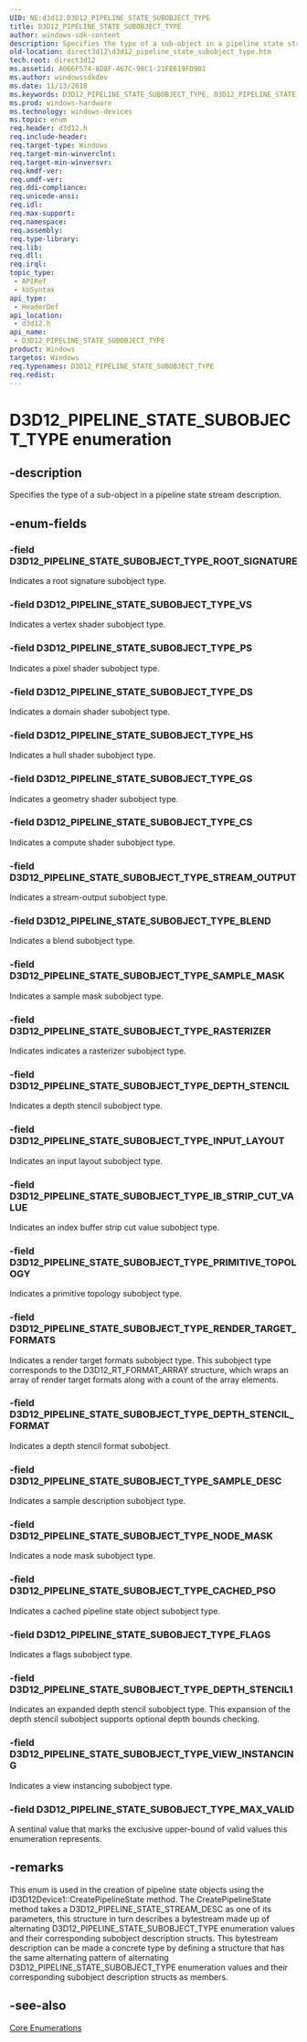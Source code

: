 ```yaml
---
UID: NE:d3d12.D3D12_PIPELINE_STATE_SUBOBJECT_TYPE
title: D3D12_PIPELINE_STATE_SUBOBJECT_TYPE
author: windows-sdk-content
description: Specifies the type of a sub-object in a pipeline state stream description.
old-location: direct3d12\d3d12_pipeline_state_subobject_type.htm
tech.root: direct3d12
ms.assetid: A066F574-8D8F-467C-98C1-21FE619FD901
ms.author: windowssdkdev
ms.date: 11/13/2018
ms.keywords: D3D12_PIPELINE_STATE_SUBOBJECT_TYPE, D3D12_PIPELINE_STATE_SUBOBJECT_TYPE enumeration, D3D12_PIPELINE_STATE_SUBOBJECT_TYPE_BLEND, D3D12_PIPELINE_STATE_SUBOBJECT_TYPE_CACHED_PSO, D3D12_PIPELINE_STATE_SUBOBJECT_TYPE_CS, D3D12_PIPELINE_STATE_SUBOBJECT_TYPE_DEPTH_STENCIL, D3D12_PIPELINE_STATE_SUBOBJECT_TYPE_DEPTH_STENCIL1, D3D12_PIPELINE_STATE_SUBOBJECT_TYPE_DEPTH_STENCIL_FORMAT, D3D12_PIPELINE_STATE_SUBOBJECT_TYPE_DS, D3D12_PIPELINE_STATE_SUBOBJECT_TYPE_FLAGS, D3D12_PIPELINE_STATE_SUBOBJECT_TYPE_GS, D3D12_PIPELINE_STATE_SUBOBJECT_TYPE_HS, D3D12_PIPELINE_STATE_SUBOBJECT_TYPE_IB_STRIP_CUT_VALUE, D3D12_PIPELINE_STATE_SUBOBJECT_TYPE_INPUT_LAYOUT, D3D12_PIPELINE_STATE_SUBOBJECT_TYPE_MAX_VALID, D3D12_PIPELINE_STATE_SUBOBJECT_TYPE_NODE_MASK, D3D12_PIPELINE_STATE_SUBOBJECT_TYPE_PRIMITIVE_TOPOLOGY, D3D12_PIPELINE_STATE_SUBOBJECT_TYPE_PS, D3D12_PIPELINE_STATE_SUBOBJECT_TYPE_RASTERIZER, D3D12_PIPELINE_STATE_SUBOBJECT_TYPE_RENDER_TARGET_FORMATS, D3D12_PIPELINE_STATE_SUBOBJECT_TYPE_ROOT_SIGNATURE, D3D12_PIPELINE_STATE_SUBOBJECT_TYPE_SAMPLE_DESC, D3D12_PIPELINE_STATE_SUBOBJECT_TYPE_SAMPLE_MASK, D3D12_PIPELINE_STATE_SUBOBJECT_TYPE_STREAM_OUTPUT, D3D12_PIPELINE_STATE_SUBOBJECT_TYPE_VIEW_INSTANCING, D3D12_PIPELINE_STATE_SUBOBJECT_TYPE_VS, d3d12/D3D12_PIPELINE_STATE_SUBOBJECT_TYPE, d3d12/D3D12_PIPELINE_STATE_SUBOBJECT_TYPE_BLEND, d3d12/D3D12_PIPELINE_STATE_SUBOBJECT_TYPE_CACHED_PSO, d3d12/D3D12_PIPELINE_STATE_SUBOBJECT_TYPE_CS, d3d12/D3D12_PIPELINE_STATE_SUBOBJECT_TYPE_DEPTH_STENCIL, d3d12/D3D12_PIPELINE_STATE_SUBOBJECT_TYPE_DEPTH_STENCIL1, d3d12/D3D12_PIPELINE_STATE_SUBOBJECT_TYPE_DEPTH_STENCIL_FORMAT, d3d12/D3D12_PIPELINE_STATE_SUBOBJECT_TYPE_DS, d3d12/D3D12_PIPELINE_STATE_SUBOBJECT_TYPE_FLAGS, d3d12/D3D12_PIPELINE_STATE_SUBOBJECT_TYPE_GS, d3d12/D3D12_PIPELINE_STATE_SUBOBJECT_TYPE_HS, d3d12/D3D12_PIPELINE_STATE_SUBOBJECT_TYPE_IB_STRIP_CUT_VALUE, d3d12/D3D12_PIPELINE_STATE_SUBOBJECT_TYPE_INPUT_LAYOUT, d3d12/D3D12_PIPELINE_STATE_SUBOBJECT_TYPE_MAX_VALID, d3d12/D3D12_PIPELINE_STATE_SUBOBJECT_TYPE_NODE_MASK, d3d12/D3D12_PIPELINE_STATE_SUBOBJECT_TYPE_PRIMITIVE_TOPOLOGY, d3d12/D3D12_PIPELINE_STATE_SUBOBJECT_TYPE_PS, d3d12/D3D12_PIPELINE_STATE_SUBOBJECT_TYPE_RASTERIZER, d3d12/D3D12_PIPELINE_STATE_SUBOBJECT_TYPE_RENDER_TARGET_FORMATS, d3d12/D3D12_PIPELINE_STATE_SUBOBJECT_TYPE_ROOT_SIGNATURE, d3d12/D3D12_PIPELINE_STATE_SUBOBJECT_TYPE_SAMPLE_DESC, d3d12/D3D12_PIPELINE_STATE_SUBOBJECT_TYPE_SAMPLE_MASK, d3d12/D3D12_PIPELINE_STATE_SUBOBJECT_TYPE_STREAM_OUTPUT, d3d12/D3D12_PIPELINE_STATE_SUBOBJECT_TYPE_VIEW_INSTANCING, d3d12/D3D12_PIPELINE_STATE_SUBOBJECT_TYPE_VS, direct3d12.d3d12_pipeline_state_subobject_type
ms.prod: windows-hardware
ms.technology: windows-devices
ms.topic: enum
req.header: d3d12.h
req.include-header: 
req.target-type: Windows
req.target-min-winverclnt: 
req.target-min-winversvr: 
req.kmdf-ver: 
req.umdf-ver: 
req.ddi-compliance: 
req.unicode-ansi: 
req.idl: 
req.max-support: 
req.namespace: 
req.assembly: 
req.type-library: 
req.lib: 
req.dll: 
req.irql: 
topic_type:
 - APIRef
 - kbSyntax
api_type:
 - HeaderDef
api_location:
 - d3d12.h
api_name:
 - D3D12_PIPELINE_STATE_SUBOBJECT_TYPE
product: Windows
targetos: Windows
req.typenames: D3D12_PIPELINE_STATE_SUBOBJECT_TYPE
req.redist: 
---
```


# D3D12_PIPELINE_STATE_SUBOBJECT_TYPE enumeration


## -description


Specifies the type of a sub-object in a pipeline state stream description.


## -enum-fields




### -field D3D12_PIPELINE_STATE_SUBOBJECT_TYPE_ROOT_SIGNATURE

Indicates a root signature subobject type.


### -field D3D12_PIPELINE_STATE_SUBOBJECT_TYPE_VS

Indicates a vertex shader subobject type.


### -field D3D12_PIPELINE_STATE_SUBOBJECT_TYPE_PS

Indicates a pixel shader subobject type.


### -field D3D12_PIPELINE_STATE_SUBOBJECT_TYPE_DS

Indicates a domain shader subobject type.


### -field D3D12_PIPELINE_STATE_SUBOBJECT_TYPE_HS

Indicates a hull shader subobject type.


### -field D3D12_PIPELINE_STATE_SUBOBJECT_TYPE_GS

Indicates a geometry shader subobject type.


### -field D3D12_PIPELINE_STATE_SUBOBJECT_TYPE_CS

Indicates a compute shader subobject type.


### -field D3D12_PIPELINE_STATE_SUBOBJECT_TYPE_STREAM_OUTPUT

Indicates a stream-output subobject type.


### -field D3D12_PIPELINE_STATE_SUBOBJECT_TYPE_BLEND

Indicates a blend subobject type.


### -field D3D12_PIPELINE_STATE_SUBOBJECT_TYPE_SAMPLE_MASK

Indicates a sample mask subobject type.


### -field D3D12_PIPELINE_STATE_SUBOBJECT_TYPE_RASTERIZER

Indicates indicates a rasterizer subobject type.


### -field D3D12_PIPELINE_STATE_SUBOBJECT_TYPE_DEPTH_STENCIL

Indicates a depth stencil subobject type.


### -field D3D12_PIPELINE_STATE_SUBOBJECT_TYPE_INPUT_LAYOUT

Indicates an input layout subobject type.


### -field D3D12_PIPELINE_STATE_SUBOBJECT_TYPE_IB_STRIP_CUT_VALUE

Indicates an index buffer strip cut value subobject type.


### -field D3D12_PIPELINE_STATE_SUBOBJECT_TYPE_PRIMITIVE_TOPOLOGY

Indicates a primitive topology subobject type.


### -field D3D12_PIPELINE_STATE_SUBOBJECT_TYPE_RENDER_TARGET_FORMATS

Indicates a render target formats subobject type. This subobject type corresponds to the D3D12_RT_FORMAT_ARRAY structure, which wraps an array of render target formats along with a count of the array elements.


### -field D3D12_PIPELINE_STATE_SUBOBJECT_TYPE_DEPTH_STENCIL_FORMAT

Indicates a depth stencil format subobject.


### -field D3D12_PIPELINE_STATE_SUBOBJECT_TYPE_SAMPLE_DESC

Indicates a sample description subobject type.


### -field D3D12_PIPELINE_STATE_SUBOBJECT_TYPE_NODE_MASK

Indicates a node mask subobject type.


### -field D3D12_PIPELINE_STATE_SUBOBJECT_TYPE_CACHED_PSO

Indicates a cached pipeline state object subobject type.


### -field D3D12_PIPELINE_STATE_SUBOBJECT_TYPE_FLAGS

Indicates a flags subobject type.


### -field D3D12_PIPELINE_STATE_SUBOBJECT_TYPE_DEPTH_STENCIL1

Indicates an expanded depth stencil subobject type. This expansion of the depth stencil subobject supports optional depth bounds checking.


### -field D3D12_PIPELINE_STATE_SUBOBJECT_TYPE_VIEW_INSTANCING

Indicates a view instancing subobject type.


### -field D3D12_PIPELINE_STATE_SUBOBJECT_TYPE_MAX_VALID

A sentinal value that marks the exclusive upper-bound of valid values this enumeration represents.


## -remarks



This enum is used in the creation of pipeline state objects using the ID3D12Device1::CreatePipelineState method. The CreatePipelineState method takes a D3D12_PIPELINE_STATE_STREAM_DESC as one of its parameters, this structure in turn describes a bytestream made up of alternating D3D12_PIPELINE_STATE_SUBOBJECT_TYPE enumeration values and their corresponding subobject description structs. This bytestream description can be made a concrete type by defining a structure that has the same alternating pattern of alternating D3D12_PIPELINE_STATE_SUBOBJECT_TYPE enumeration values and their corresponding subobject description structs as members.




## -see-also




<a href="https://msdn.microsoft.com/76E76C85-128E-4F0E-9711-C72C4CF6C835">Core Enumerations</a>
 

 

